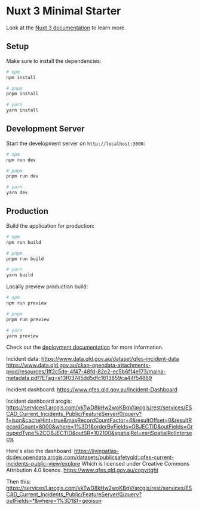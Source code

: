 # Nuxt 3 Minimal Starter

Look at the [Nuxt 3 documentation](https://nuxt.com/docs/getting-started/introduction) to learn more.

## Setup

Make sure to install the dependencies:

```bash
# npm
npm install

# pnpm
pnpm install

# yarn
yarn install
```

## Development Server

Start the development server on `http://localhost:3000`:

```bash
# npm
npm run dev

# pnpm
pnpm run dev

# yarn
yarn dev
```

## Production

Build the application for production:

```bash
# npm
npm run build

# pnpm
pnpm run build

# yarn
yarn build
```

Locally preview production build:

```bash
# npm
npm run preview

# pnpm
pnpm run preview

# yarn
yarn preview
```

Check out the [deployment documentation](https://nuxt.com/docs/getting-started/deployment) for more information.


Incident data:
https://www.data.qld.gov.au/dataset/qfes-incident-data
https://www.data.qld.gov.au/ckan-opendata-attachments-prod/resources/1ff2c5de-4f47-48fd-82e2-ec5b6f14e173/maina-metadata.pdf?ETag=e13f03745dd5dfc1613859ca44f54889

Incident dashboard:
https://www.qfes.qld.gov.au/Incident-Dashboard

Incident dashboard arcgis:
https://services1.arcgis.com/vkTwD8kHw2woKBqV/arcgis/rest/services/ESCAD_Current_Incidents_Public/FeatureServer/0/query?f=json&cacheHint=true&maxRecordCountFactor=4&resultOffset=0&resultRecordCount=8000&where=1%3D1&orderByFields=OBJECTID&outFields=GroupedType%2COBJECTID&outSR=102100&spatialRel=esriSpatialRelIntersects

Here's also the dashboard:
https://livingatlas-dcdev.opendata.arcgis.com/datasets/publicsafetyqld::qfes-current-incidents-public-view/explore
Which is licensed under Creative Commons Attribution 4.0 licence.
https://www.qfes.qld.gov.au/copyright

Then this:
https://services1.arcgis.com/vkTwD8kHw2woKBqV/arcgis/rest/services/ESCAD_Current_Incidents_Public/FeatureServer/0/query?outFields=*&where=1%3D1&f=geojson
